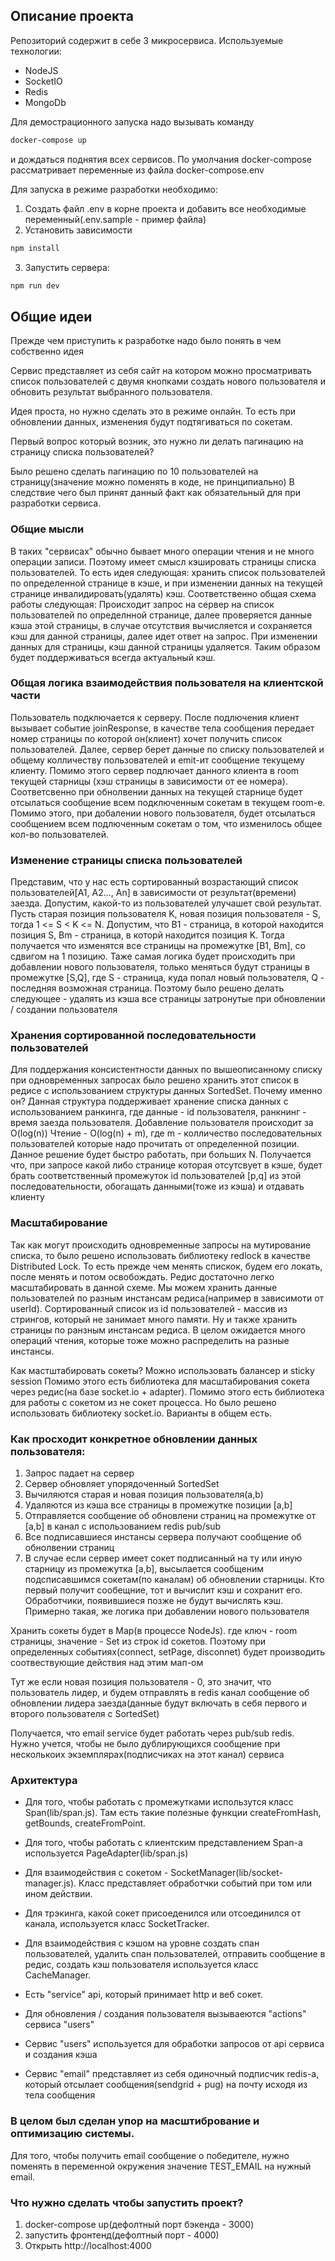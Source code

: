 ## Описание проекта
Репозиторий содержит в себе 3 микросервиса.
Используемые технологии: 
* NodeJS
* SocketIO
* Redis
* MongoDb

Для демострационного запуска надо вызывать команду
```sh
docker-compose up
```
и дождаться поднятия всех сервисов.
По умолчания docker-compose рассматривает переменные из файла docker-compose.env

Для запуска в режиме разработки необходимо:
1. Создать файл .env в корне проекта и добавить все необходимые переменный(.env.sample - пример файла)
2. Установить зависимости
```sh
npm install
```
3. Запустить сервера:
```sh
npm run dev
```
## Общие идеи

Прежде чем приступить к разработке надо было понять в чем собственно идея

Сервис представляет из себя сайт на котором можно просматривать список пользователей с двумя кнопками создать нового пользователя и обновить результат выбранного пользователя. 

Идея проста, но нужно сделать это в режиме онлайн. То есть при обновлении данных, изменения будут подтягиваться по сокетам.

Первый вопрос который возник, это нужно ли делать пагинацию на страницу списка пользователей? 

Было решено сделать пагинацию по 10 пользователей на страницу(значение можно поменять в коде, не принципиально)
В следствие чего был принят данный факт как обязательный для при разработки сервиса. 

### Общие мысли
В таких "сервисах" обычно бывает много операции чтения и не много операции записи. Поэтому имеет смысл кэшировать страницы списка пользователей. То есть идея следующая: хранить список пользователей по определенной странице в кэше, и при изменении данных на текущей странице инвалидировать(удалять) кэш. Соответственно общая схема работы следующая:
Происходит запрос на сервер на список пользователей по определнной странице, далее проверяется данные кэша этой страницы, в случае отсутствия вычисляется и сохраняется кэш для данной страницы, далее идет ответ на запрос.
При изменении данных для страницы, кэш данной страницы удаляется. Таким образом будет поддерживаться всегда актуальный кэш. 

### Общая логика взаимодействия пользователя на клиентской части
Пользователь подключается к серверу. 
После подлючения клиент вызывает событие joinResponse, в качестве тела сообщения передает номер страницы по которой он(клиент) хочет получить список пользователей. Далее, сервер берет данные по списку пользователей и общему колличеству пользователей и emit-ит сообщение текущему клиенту. Помимо этого сервер подлючает данного клиента в room текущей старницы (хэш страницы в зависимости от ее номера). Соответсвенно при обнолвении данных на текущей старнице будет отсылаться сообщение всем подключенным сокетам в текущем room-е.
Помимо этого, при добалении нового пользователя, будет отсылаться сообщением всем подлюченным сокетам о том, что изменилось общее кол-во пользователей.

### Изменение страницы списка пользователей
Представим, что у нас есть сортированный возрастающий список пользователей[A1, A2..., An] в зависимости от результат(времени) заезда. Допустим, какой-то из пользователей улучашет свой результат. Пусть старая позиция пользователя K, новая позиция пользователя - S, тогда 1 <= S < K <= N. Допустим, что B1 - страница, в которой находится позиция S, Bm - страница, в которй находится позиция K. Тогда получается что изменятся все страницы на промежутке [B1, Bm], со сдвигом на 1 позицию.
Таже самая логика будет происходить при добавлении нового пользователя, только меняться будут страницы в промежутке [S,Q], где S - страница, куда попал новый пользователя, Q - последняя возможная страница. 
Поэтому было решено делать следующее - удалять из кэша все страницы затронутые при обновлении / создании пользователя

### Хранения сортированной последовательности пользователей
Для поддержания консистентности данных по вышеописанному списку при одновременных запросах было решено хранить этот список в редисе с использованием структуры данных SortedSet. Почему именно он? Данная структура поддерживает хранение списка данных с использованием ранкинга, где данные - id пользователя, ранкнинг - время заезда пользователя.
Добавление пользователя происходит за O(log(n))
Чтение  - O(log(n) + m), где m - колличество последовательных пользователей которые надо прочитать от определенной позиции. 
Данное решение будет быстро работать, при больших N.
Получается что, при запросе какой либо странице которая отсутсвует в кэше, будет брать соответственный промежуток id пользователей [p,q] из этой последовательности, обогащать данными(тоже из кэша) и отдавать клиенту

### Масштабирование
Так как могут происходить одновременные запросы на мутирование списка, то было решено использовать библиотеку redlock в качестве Distributed Lock. То есть прежде чем менять спискок, будем его локать, после менять и потом освобождать.
Редис достаточно легко масштабировать в данной схеме. Мы можем хранить данные пользователей по разным инстансам редиса(например в зависимоти от userId). Сортированный список из id пользователей - массив из стрингов, который не занимает много памяти. Ну и также хранить страницы по ранзным инстансам редиса. В целом ожидается много операций чтения, которые тоже можно распределить на разные инстансы. 

Как мастштабировать сокеты? Можно использовать балансер и sticky session
Помимо этого есть библиотека для масштабирования сокета через редис(на базе socket.io + adapter). Помимо этого есть библиотека для работы с сокетом из не сокет процесса. Но было решено использовать библиотеку socket.io. Варианты в общем есть.

### Как просходит конкретное обновлении данных пользователя:
1. Запрос падает на сервер
2. Сервер обновляет упорядоченный SortedSet
3. Вычиляются старая и новая позиция пользователя(a,b)
4. Удаляются из кэша все страницы в промежутке позиции [a,b]
5. Отправляется сообщение об обновлени страниц на промежутке от [a,b] в канал с использованием redis pub/sub
6. Все подписавшиеся инстансы сервера получают сообщение об обнолвении страниц
7. В случае если сервер имеет сокет подписанный на ту или иную старницу из промежутка [a,b], высылается сообщеним подсписавшимся сокетам(по каналам) об обновлении старницы.
Кто первый получит сообещние, тот и вычислит кэш и сохранит его. Обработчики, появившиеся позже не будут вычислять кэш.
Примерно такая, же логика при добавлении нового пользователя

Хранить сокеты будет в Map(в процессе NodeJs). где ключ - room страницы, значение - Set из строк id сокетов. Поэтому при определенных событиях(connect, setPage, disconnet) будет производить соотвествующие действия над этим мап-ом

Тут же если новая позиция пользователя - 0, это значит, что пользователь лидер, и будем отправлять в redis канал сообщение об обновлении лидера заезда(данные будут включать в себя первого и второго пользователя с SortedSet)

Получается, что email service будет работать через pub/sub redis. Нужно учется, чтобы не было дублирующихся сообщение при несколькоих экземплярах(подписчиках на этот канал) сервиса

### Архитектура 
* Для того, чтобы работать с промежутками использутся класс Span(lib/span.js). Там есть такие полезные функции createFromHash, getBounds, createFromPoint.
* Для того, чтобы работать с клиентским представлением Span-a используется PageAdapter(lib/span.js)

* Для взаимодействия с сокетом - SocketManager(lib/socket-manager.js). Класс представляет обработчки событий при том или ином действии. 

* Для трэкинга, какой сокет присоеденился или отсоединился от канала, используется класс SocketTracker.

* Для взаимодействия с кэшом на уровне создать спан пользователей, удалить спан пользователей, отправить сообщение в редис, создать кэш пользователя используется класс CacheManager.

* Есть "service" api, который принимает http и веб сокет.
* Для обновления / создания пользователя вызываеются "actions" сервиса "users"
* Сервис "users" используется для обработки запросов от api сервиса и создания кэша
* Сервис "email" представляет из себя одиночный подписчик redis-a, который отсылает сообщения(sendgrid + pug) на почту исходя из тела сообщения

### В целом был сделан упор на масштибрование и оптимизацию системы. 

Для того, чтобы получить email сообщение о победителе, нужно поменять в переменной окружения значение TEST_EMAIL на нужный email.

### Что нужно сделать чтобы запустить проект?
1. docker-compose up(дефолтный порт бэкенда - 3000)
2. запустить фронтенд(дефолтный порт - 4000)
3. Открыть http://localhost:4000